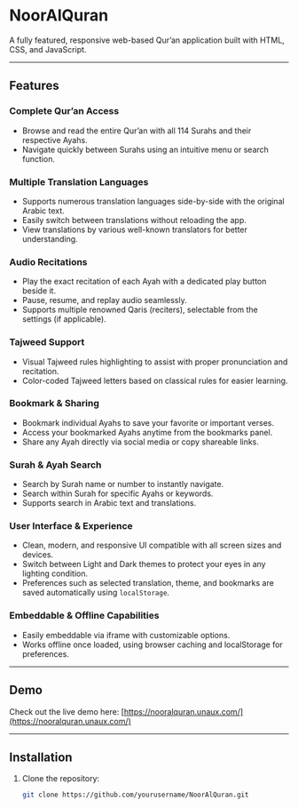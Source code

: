 # NoorAlQuran

A fully featured, responsive web-based Qur’an application built with HTML, CSS, and JavaScript.

---

## Features

### Complete Qur’an Access
- Browse and read the entire Qur’an with all 114 Surahs and their respective Ayahs.
- Navigate quickly between Surahs using an intuitive menu or search function.

### Multiple Translation Languages
- Supports numerous translation languages side-by-side with the original Arabic text.
- Easily switch between translations without reloading the app.
- View translations by various well-known translators for better understanding.

### Audio Recitations
- Play the exact recitation of each Ayah with a dedicated play button beside it.
- Pause, resume, and replay audio seamlessly.
- Supports multiple renowned Qaris (reciters), selectable from the settings (if applicable).

### Tajweed Support
- Visual Tajweed rules highlighting to assist with proper pronunciation and recitation.
- Color-coded Tajweed letters based on classical rules for easier learning.

### Bookmark & Sharing
- Bookmark individual Ayahs to save your favorite or important verses.
- Access your bookmarked Ayahs anytime from the bookmarks panel.
- Share any Ayah directly via social media or copy shareable links.

### Surah & Ayah Search
- Search by Surah name or number to instantly navigate.
- Search within Surah for specific Ayahs or keywords.
- Supports search in Arabic text and translations.

### User Interface & Experience
- Clean, modern, and responsive UI compatible with all screen sizes and devices.
- Switch between Light and Dark themes to protect your eyes in any lighting condition.
- Preferences such as selected translation, theme, and bookmarks are saved automatically using `localStorage`.

### Embeddable & Offline Capabilities
- Easily embeddable via iframe with customizable options.
- Works offline once loaded, using browser caching and localStorage for preferences.

---

## Demo

Check out the live demo here: [https://nooralquran.unaux.com/](https://nooralquran.unaux.com/)

---

## Installation

1. Clone the repository:
   ```bash
   git clone https://github.com/yourusername/NoorAlQuran.git
